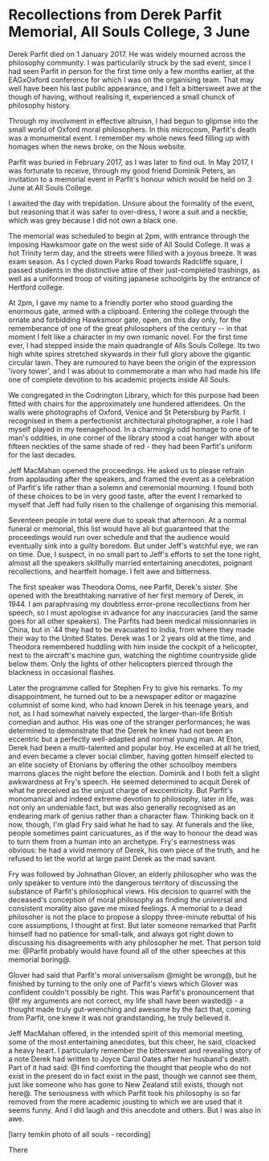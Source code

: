 # Recollections from Derek Parfit Memorial, All Souls College, 3 June


Derek Parfit died on 1 January 2017. He was widely mourned across the philosophy community. I was particularily struck by the sad event, since I had seen Parfit in person for the first time only a few months earlier, at the EAGxOxford conference for which I was on the organising team. That may well have been his last public appearance, and I felt a bittersweet awe at the though of having, without realising it, experienced a small chunck of philosophy history. 

Through my involvment in effective altruisn, I had begun to glipmse into the small world of Oxford moral philosophers. In this microcosm, Parfit's death was a monumental event. I remember my whole news feed filling up with homages when the news broke, on the Nous website.

Parfit was buried in February 2017, as I was later to find out. In May 2017, I was fortunate to receive, through my good friend Dominik Peters, an invitation to a memorial event in Parfit's honour which would be held on 3 June at All Souls College.

I awaited the day with trepidation. Unsure about the formality of the event, but reasoning that it was safer to over-dress, I wore a suit and a necktie, which was grey because I did not own a black one.

The memorial was scheduled to begin at 2pm, with entrance through the imposing Hawksmoor gate on the west side of All Sould College. It was a hot Trinity term day, and the streets were filled with a joyous breeze. It was exam season. As I cycled down Parks Road towards Radcliffe square, I passed students in the distinctive attire of their just-completed trashings, as well as a uniformed troop of visiting japanese schoolgirls by the entrance of Hertford college.

At 2pm, I gave my name to a friendly porter who stood guarding the enormous gate, armed with a clipboard. Entering the college through the ornate and forbidding Hawksmoor gate, open, on this day only, for the rememberance of one of the great philosophers of the century -- in that moment I felt like a character in my own romanic novel. For the first time ever, I had stepped inside the main quadrangle of Alls Souls College. Its two high white spires stretched skywards in their full glory above the gigantic circular lawn. They are rumoured to have been the origin of the expression 'ivory tower', and I was about to commemorate a man who had made his life one of complete devotion to his academic projects inside All Souls.

We congregated in the Codrington Library, which for this purpose had been fitted with chairs for the approximately one hundered attendees. On the walls were photographs of Oxford, Venice and St Petersburg by Parfit. I recognised in them a perfectionist architectural photographer, a role I had myself played in my teenagehood. In a charmingly odd homage to one of te man's oddities, in one corner of the library stood a coat hanger with about fifteen neckties of the same shade of red - they had been Parfit's uniform for the last decades.

Jeff MacMahan opened the proceedings. He asked us to please refrain from applauding after the speakers, and framed the event as a celebration of Parfit's life rather than a solemn and ceremonial mourning. I found both of these choices to be in very good taste, after the event I remarked to myself that Jeff had fully risen to the challenge of organising this memorial.

Seventeen people in total were due to speak that afternoon. At a normal funeral or memorial, this list would have all but guaranteed that the proceedings would run over schedule and that the audience would eventually sink into a guilty boredom. But under Jeff's watchful eye, we ran on time. Due, I suspect, in no small part to Jeff's efforts to set the tone right, almost all the speakers skillfully married entertaining anecdotes, poignant recollections, and heartfelt homage. I felt awe and bitterness.

The first speaker was Theodora Ooms, nee Parfit, Derek's sister. She opened with the breathtaking narrative of her first memory of Derek, in 1944. I am paraphrasing my doubtless error-prone recollections from her speech, so I must apologise in advance for any inaccuracies (and the same goes for all other speakers). The Parfits had been medical missionnaries in China, but in '44 they had to be evacuated to India, from where they made their way to the United States. Derek was 1 or 2 years old at the time, and Theodora remembered huddling with him inside the cockpit of a helicopter, next to the aircraft's machine gun, watching the nightime countryside glide below them. Only the lights of other helicopters pierced through the blackness in occasional flashes.

Later the programme called for Stephen Fry to give his remarks. To my disappointment, he turned out to be a newspaper editor or magazine columnist of some kind, who had known Derek in his teenage years, and not, as I had somewhat naively expected, the larger-than-life British comedian and author. His was one of the stranger performances; he was determined to demonstrate that the Derek he knew had not been an eccentric but a perfectly well-adapted and normal young man. At Eton, Derek had been a multi-talented and popular boy. He excelled at all he tried, and even became a clever social climber, having gotten himself elected to an elite society of Etonians by offering the other schoolboy members marrons glaces the night before the election. Dominik and I both felt a slight awkwardness at Fry's speech. He seemed determined to acquit Derek of what he preceived as the unjust charge of exccentricity. But Parfit's monomanical and indeed extreme devotion to philosophy, later in life, was not only an undeniable fact, but was also generally recognised as an endearing mark of genius rather than a character flaw. Thinking back on it now, though, I'm glad Fry said what he had to say. At funerals and the like, people sometimes paint caricuatures, as if the way to honour the dead was to turn them from a human into an archetype. Fry's earnestness was obvious: he had a vivid memory of Derek, his own piece of the truth, and he refused to let the world at large paint Derek as the mad savant.

Fry was followed by Johnathan Glover, an elderly philosopher who was the only speaker to venture into the dangerous territory of discussing the substance of Parfit's philosophical views. His decision to quarrel with the deceased's conception of moral philosophy as finding *the* universal and consistent morality also gave me mixed feelings. A memorial to a dead philosoher is not the place to propose a sloppy three-minute rebuttal of his core assumptions, I thought at first. But later someone remarked that Parfit himself had no patience for small-talk, and always got right down to discussing his disagreements with any philosopher he met. That person told me: @Parfit probably would have found all of the other speeches at this memorial boring@.

Glover had said that Parfit's moral universalism @might be wrong@, but he finished by turning to the only one of Parfit's views which Glover was confident couldn't possibly be right. This was Parfit's pronouncement that @If my arguments are not correct, my life shall have been wasted@ - a thought made truly gut-wrenching and awesome by the fact that, coming from Parfit, one knew it was not grandstanding, he truly believed it.

Jeff MacMahan offered, in the intended spirit of this memorial meeting, some of the most entertaining anecdotes, but this cheer, he said, cloacked a heavy heart. I particularly remember the bittersweet and revealing story of a note Derek had written to Joyce Carol Oates after her husband's death. Part of it had said: @I find comforting the thought that people who do not exist in the present do in fact exist in the past, though we cannot see them, just like someone who has gone to New  Zealand still exists, though not here@. The seriousness with which Parfit took his philosophy is so far removed from the mere academic jousting to which we are used that it seems funny. And I did laugh and this anecdote and others. But I was also in awe.

[larry temkin photo of all souls - recording]

There 